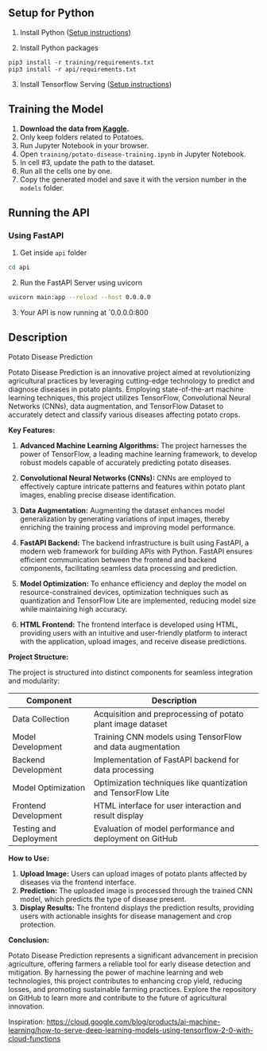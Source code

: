 ## Setup for Python

1. Install Python ([Setup instructions](https://wiki.python.org/moin/BeginnersGuide))

2. Install Python packages

```
pip3 install -r training/requirements.txt
pip3 install -r api/requirements.txt
```

3. Install Tensorflow Serving ([Setup instructions](https://www.tensorflow.org/tfx/serving/setup))

## Training the Model

1. **Download the data from [Kaggle](https://www.kaggle.com/datasets/arjuntejaswi/plant-village).**
2. Only keep folders related to Potatoes.
3. Run Jupyter Notebook in your browser.
4. Open `training/potato-disease-training.ipynb` in Jupyter Notebook.
5. In cell #3, update the path to the dataset.
6. Run all the cells one by one.
7. Copy the generated model and save it with the version number in the `models` folder.

## Running the API

### Using FastAPI

1. Get inside `api` folder

```bash
cd api
```

2. Run the FastAPI Server using uvicorn

```bash
uvicorn main:app --reload --host 0.0.0.0
```

3. Your API is now running at `0.0.0.0:800

## Description

Potato Disease Prediction

Potato Disease Prediction is an innovative project aimed at revolutionizing agricultural practices by leveraging cutting-edge technology to predict and diagnose diseases in potato plants. Employing state-of-the-art machine learning techniques, this project utilizes TensorFlow, Convolutional Neural Networks (CNNs), data augmentation, and TensorFlow Dataset to accurately detect and classify various diseases affecting potato crops.

**Key Features:**

1. **Advanced Machine Learning Algorithms:** The project harnesses the power of TensorFlow, a leading machine learning framework, to develop robust models capable of accurately predicting potato diseases.

2. **Convolutional Neural Networks (CNNs):** CNNs are employed to effectively capture intricate patterns and features within potato plant images, enabling precise disease identification.

3. **Data Augmentation:** Augmenting the dataset enhances model generalization by generating variations of input images, thereby enriching the training process and improving model performance.

4. **FastAPI Backend:** The backend infrastructure is built using FastAPI, a modern web framework for building APIs with Python. FastAPI ensures efficient communication between the frontend and backend components, facilitating seamless data processing and prediction.

5. **Model Optimization:** To enhance efficiency and deploy the model on resource-constrained devices, optimization techniques such as quantization and TensorFlow Lite are implemented, reducing model size while maintaining high accuracy.

6. **HTML Frontend:** The frontend interface is developed using HTML, providing users with an intuitive and user-friendly platform to interact with the application, upload images, and receive disease predictions.

**Project Structure:**

The project is structured into distinct components for seamless integration and modularity:

| Component             | Description                                                   |
|-----------------------|---------------------------------------------------------------|
| Data Collection       | Acquisition and preprocessing of potato plant image dataset   |
| Model Development     | Training CNN models using TensorFlow and data augmentation   |
| Backend Development   | Implementation of FastAPI backend for data processing         |
| Model Optimization    | Optimization techniques like quantization and TensorFlow Lite |
| Frontend Development  | HTML interface for user interaction and result display        |
| Testing and Deployment| Evaluation of model performance and deployment on GitHub      |

**How to Use:**

1. **Upload Image:** Users can upload images of potato plants affected by diseases via the frontend interface.
2. **Prediction:** The uploaded image is processed through the trained CNN model, which predicts the type of disease present.
3. **Display Results:** The frontend displays the prediction results, providing users with actionable insights for disease management and crop protection.

**Conclusion:**

Potato Disease Prediction represents a significant advancement in precision agriculture, offering farmers a reliable tool for early disease detection and mitigation. By harnessing the power of machine learning and web technologies, this project contributes to enhancing crop yield, reducing losses, and promoting sustainable farming practices. Explore the repository on GitHub to learn more and contribute to the future of agricultural innovation.

Inspiration: https://cloud.google.com/blog/products/ai-machine-learning/how-to-serve-deep-learning-models-using-tensorflow-2-0-with-cloud-functions
